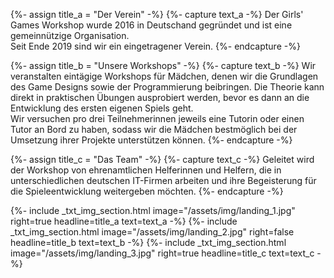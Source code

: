 {%- assign title_a = "Der Verein" -%}
{%- capture text_a -%}
Der Girls' Games Workshop wurde 2016 in Deutschand gegründet und ist eine gemeinnützige Organisation.
<br>Seit Ende 2019 sind wir ein eingetragener Verein.
{%- endcapture -%}


{%- assign title_b = "Unsere Workshops" -%}
{%- capture text_b -%}
Wir veranstalten eintägige Workshops für Mädchen, denen wir die Grundlagen des Game Designs sowie der Programmierung beibringen. Die Theorie kann direkt in praktischen Übungen ausprobiert werden, bevor es dann an die Entwicklung des ersten eigenen Spiels geht.
<br>Wir versuchen pro drei Teilnehmerinnen jeweils eine Tutorin oder einen Tutor an Bord zu haben, sodass wir die Mädchen bestmöglich bei der Umsetzung ihrer Projekte unterstützen können.
{%- endcapture -%}


{%- assign title_c = "Das Team" -%}
{%- capture text_c -%}
Geleitet wird der Workshop von ehrenamtlichen Helferinnen und Helfern, die in unterschiedlichen deutschen IT-Firmen arbeiten und ihre Begeisterung für die Spieleentwicklung weitergeben möchten.
{%- endcapture -%}


{%- include _txt_img_section.html image="/assets/img/landing_1.jpg" right=true headline=title_a text=text_a -%}
{%- include _txt_img_section.html image="/assets/img/landing_2.jpg" right=false headline=title_b text=text_b -%}
{%- include _txt_img_section.html image="/assets/img/landing_3.jpg" right=true headline=title_c text=text_c -%}